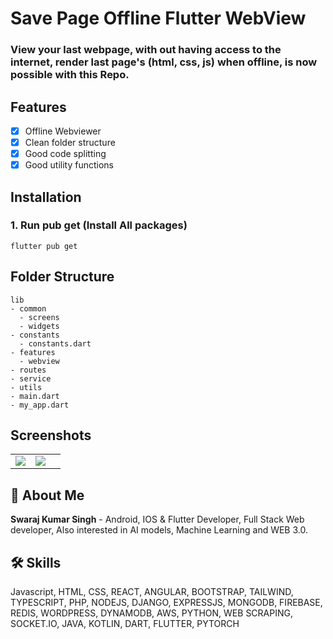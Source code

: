# Save Page Offline Flutter WebView

### View your last webpage, with out having access to the internet, render last page's (html, css, js) when offline, is now possible with this Repo.

## Features
- [x] Offline Webviewer
- [x] Clean folder structure
- [x] Good code splitting 
- [x] Good utility functions

## Installation

### 1. Run pub get (Install All packages)

```
flutter pub get
```

## Folder Structure

```
lib
- common
  - screens
  - widgets
- constants
  - constants.dart
- features
  - webview
- routes
- service
- utils
- main.dart
- my_app.dart
```

## Screenshots

|  |  |  |
| :---:  | :---:  | :---:  |
| ![](https://res.cloudinary.com/dcz4ttqrs/image/upload/v1684788548/Screenshot_1684788429_x0kru7.png) | ![](https://res.cloudinary.com/dcz4ttqrs/image/upload/v1684788505/Screenshot_1684788484_tqsbuw.png)

## 🚀 About Me

**Swaraj Kumar Singh** - Android, IOS & Flutter Developer, Full Stack Web developer, Also interested in AI models, Machine Learning and WEB 3.0.


## 🛠 Skills
Javascript, HTML, CSS, REACT, ANGULAR, BOOTSTRAP, TAILWIND, TYPESCRIPT, PHP, NODEJS, DJANGO, EXPRESSJS, MONGODB, FIREBASE, REDIS, WORDPRESS, DYNAMODB, AWS, PYTHON, WEB SCRAPING, SOCKET.IO, JAVA, KOTLIN, DART, FLUTTER, PYTORCH
